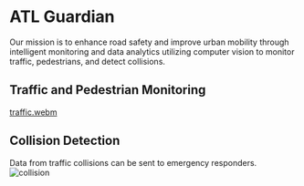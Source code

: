 # ATL Guardian
Our mission is to enhance road safety and improve urban mobility through intelligent monitoring and data analytics utilizing computer vision to monitor traffic, pedestrians, and detect collisions.

## Traffic and Pedestrian Monitoring
[traffic.webm](https://github.com/sameerdewan/atl-guardian/assets/87490380/0ccde24a-a187-4886-9230-e2e63620b4d6)

## Collision Detection
Data from traffic collisions can be sent to emergency responders.
![collision](https://github.com/sameerdewan/atl-guardian/assets/87490380/2cff8dda-9f44-46c4-b999-136e5e1ef282)
